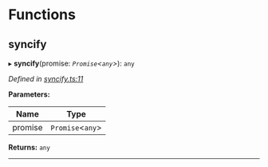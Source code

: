 

# Functions

<a id="syncify"></a>

##  syncify

▸ **syncify**(promise: *`Promise`<`any`>*): `any`

*Defined in [syncify.ts:11](https://github.com/polkadot-js/common/blob/d47b865/packages/util/src/syncify.ts#L11)*

**Parameters:**

| Name | Type |
| ------ | ------ |
| promise | `Promise`<`any`> |

**Returns:** `any`

___


